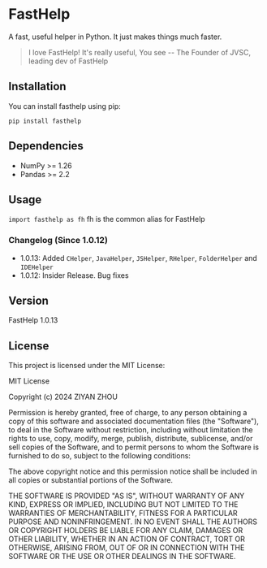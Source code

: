 # FastHelp

A fast, useful helper in Python. It just makes things much faster.

> I love FastHelp! It's really useful, You see
> -- The Founder of JVSC, leading dev of FastHelp

## Installation

You can install fasthelp using pip:

`pip install fasthelp`

## Dependencies

- NumPy >= 1.26
- Pandas >= 2.2

## Usage

`import fasthelp as fh`
fh is the common alias for FastHelp

### Changelog (Since 1.0.12)
- 1.0.13: Added `CHelper`, `JavaHelper`, `JSHelper`, `RHelper`, `FolderHelper` and `IDEHelper`
- 1.0.12: Insider Release. Bug fixes

## Version
FastHelp 1.0.13

## License
This project is licensed under the MIT License:


MIT License

Copyright (c) 2024 ZIYAN ZHOU

Permission is hereby granted, free of charge, to any person obtaining a copy
of this software and associated documentation files (the "Software"), to deal
in the Software without restriction, including without limitation the rights
to use, copy, modify, merge, publish, distribute, sublicense, and/or sell
copies of the Software, and to permit persons to whom the Software is
furnished to do so, subject to the following conditions:

The above copyright notice and this permission notice shall be included in all
copies or substantial portions of the Software.

THE SOFTWARE IS PROVIDED "AS IS", WITHOUT WARRANTY OF ANY KIND, EXPRESS OR
IMPLIED, INCLUDING BUT NOT LIMITED TO THE WARRANTIES OF MERCHANTABILITY,
FITNESS FOR A PARTICULAR PURPOSE AND NONINFRINGEMENT. IN NO EVENT SHALL THE
AUTHORS OR COPYRIGHT HOLDERS BE LIABLE FOR ANY CLAIM, DAMAGES OR OTHER
LIABILITY, WHETHER IN AN ACTION OF CONTRACT, TORT OR OTHERWISE, ARISING FROM,
OUT OF OR IN CONNECTION WITH THE SOFTWARE OR THE USE OR OTHER DEALINGS IN THE
SOFTWARE.
